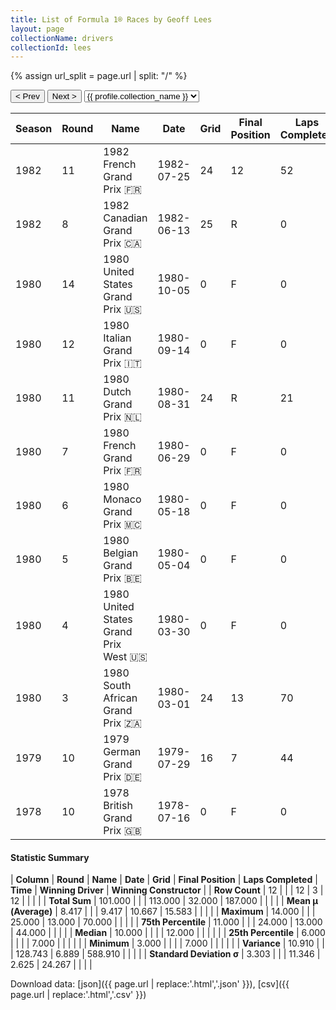 ```yaml
---
title: List of Formula 1® Races by Geoff Lees
layout: page
collectionName: drivers
collectionId: lees
---
```


{% assign url_split = page.url | split: "/" %}
<div id="collection-navigation">
<button onclick="selector.options[selector.selectedIndex-1].value && (window.location = selector.options[selector.selectedIndex-1].value);">&lt; Prev</button>
<button onclick="selector.options[selector.selectedIndex+1].value && (window.location = selector.options[selector.selectedIndex+1].value);">Next &gt;</button>
<select id="selector" onchange="this.options[this.selectedIndex].value && (window.location = this.options[this.selectedIndex].value);">
  {% for collectionId in site.data[page.collectionName].refs %}
    {% if collectionId == page.collectionId %}
      {% assign selected = "selected" %}
    {% else %}
      {% assign selected = "" %}
    {% endif %}
    {% assign profile = site.data[page.collectionName][collectionId].profile %}
    <option value="/f1/{{ page.collectionName }}/{{ collectionId }}/{{ url_split[4] }}" {{ selected }}>{{ profile.collection_name }}</option>
  {% endfor %}
</select>
</div>

| Season | Round | Name | Date | Grid | Final Position | Laps Completed | Time | Winning Driver | Winning Constructor |
|--|--|--|--|--|--|--|--|--|--|
| 1982 | 11 | 1982 French Grand Prix 🇫🇷 | 1982-07-25 | 24 | 12 | 52 |   | René Arnoux 🇫🇷 | Renault 🇫🇷 |
| 1982 | 8 | 1982 Canadian Grand Prix 🇨🇦 | 1982-06-13 | 25 | R | 0 |   | Nelson Piquet 🇧🇷 | Brabham 🇬🇧 |
| 1980 | 14 | 1980 United States Grand Prix 🇺🇸 | 1980-10-05 | 0 | F | 0 |   | Alan Jones 🇦🇺 | Williams 🇬🇧 |
| 1980 | 12 | 1980 Italian Grand Prix 🇮🇹 | 1980-09-14 | 0 | F | 0 |   | Nelson Piquet 🇧🇷 | Brabham 🇬🇧 |
| 1980 | 11 | 1980 Dutch Grand Prix 🇳🇱 | 1980-08-31 | 24 | R | 21 |   | Nelson Piquet 🇧🇷 | Brabham 🇬🇧 |
| 1980 | 7 | 1980 French Grand Prix 🇫🇷 | 1980-06-29 | 0 | F | 0 |   | Alan Jones 🇦🇺 | Williams 🇬🇧 |
| 1980 | 6 | 1980 Monaco Grand Prix 🇲🇨 | 1980-05-18 | 0 | F | 0 |   | Carlos Reutemann 🇦🇷 | Williams 🇬🇧 |
| 1980 | 5 | 1980 Belgian Grand Prix 🇧🇪 | 1980-05-04 | 0 | F | 0 |   | Didier Pironi 🇫🇷 | Ligier 🇫🇷 |
| 1980 | 4 | 1980 United States Grand Prix West 🇺🇸 | 1980-03-30 | 0 | F | 0 |   | Nelson Piquet 🇧🇷 | Brabham 🇬🇧 |
| 1980 | 3 | 1980 South African Grand Prix 🇿🇦 | 1980-03-01 | 24 | 13 | 70 |   | René Arnoux 🇫🇷 | Renault 🇫🇷 |
| 1979 | 10 | 1979 German Grand Prix 🇩🇪 | 1979-07-29 | 16 | 7 | 44 |   | Alan Jones 🇦🇺 | Williams 🇬🇧 |
| 1978 | 10 | 1978 British Grand Prix 🇬🇧 | 1978-07-16 | 0 | F | 0 |   | Carlos Reutemann 🇦🇷 | Ferrari 🇮🇹 |

#### Statistic Summary

| **Column** | **Round** | **Name** | **Date** | **Grid** | **Final Position** | **Laps Completed** | **Time** | **Winning Driver** | **Winning Constructor** |
| **Row Count** | 12 |  |  | 12 | 3 | 12 |  |  |  |
| **Total Sum** | 101.000 |  |  | 113.000 | 32.000 | 187.000 |  |  |  |
| **Mean μ (Average)** | 8.417 |  |  | 9.417 | 10.667 | 15.583 |  |  |  |
| **Maximum** | 14.000 |  |  | 25.000 | 13.000 | 70.000 |  |  |  |
| **75th Percentile** | 11.000 |  |  | 24.000 | 13.000 | 44.000 |  |  |  |
| **Median** | 10.000 |  |  |  | 12.000 |  |  |  |  |
| **25th Percentile** | 6.000 |  |  |  | 7.000 |  |  |  |  |
| **Minimum** | 3.000 |  |  |  | 7.000 |  |  |  |  |
| **Variance** | 10.910 |  |  | 128.743 | 6.889 | 588.910 |  |  |  |
| **Standard Deviation σ** | 3.303 |  |  | 11.346 | 2.625 | 24.267 |  |  |  |

Download data: [json]({{ page.url | replace:'.html','.json' }}), [csv]({{ page.url | replace:'.html','.csv' }})
